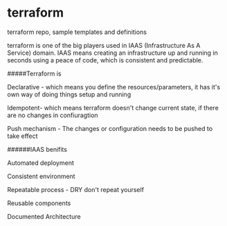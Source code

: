 # terraform
terraform repo, sample templates and definitions

terraform is one of the big players used in IAAS (Infrastructure As A Service) domain. IAAS means creating an infrastructure  up and running in seconds using a peace of code, which is consistent and predictable. 



#####Terraform is

Declarative - which means you define the resources/parameters, it has it's own way of doing things setup and running

Idempotent- which means terraform doesn't change current state, if there are no changes in confiuragtion

Push mechanism - The changes or configuration needs to be pushed to take effect


######IAAS benifits

Automated deployment

Consistent environment 

Repeatable process - DRY don't repeat yourself

Reusable components

Documented Architecture


